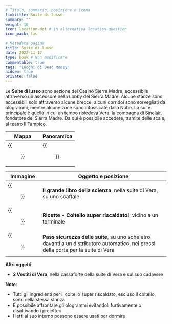 ```yaml
---
# Titolo, sommario, posizione e icona
linktitle: Suite di lusso
summary: ""
weight: 10
icon: location-dot # in alternativa location-question
icon_pack: fas

# Metadata pagina
title: Suite di lusso
date: 2022-11-17
type: book # Non modificare
commentable: true
tags: "Luoghi di Dead Money"
hidden: true
private: false
---
```


<div class="fnv">

Le **Suite di lusso** sono sezione del Casinò Sierra Madre, accessibile attraverso un ascensore nella Lobby del Sierra Madre. Alcune stanze sono accessibili solo attraverso alcune brecce, alcuni corridoi sono sorvegliati da ologrammi, mentre alcune zone sono intossicate dalla Nube. La suite principale è quella in cui un tempo risiedeva Vera, la compagna di Sinclair, fondatore del Sierra Madre. Da qui è possibile accedere, tramite delle scale, al teatro Il Tampico.

| Mappa | Panoramica |
| ----- | ---------- |
| {{<figure src="fnv/SMC_executive_suites_map.webp">}}      |  {{<figure src="fnv/DM_Executive_suites.webp">}}          | 

| Immagine                                    | Oggetto e posizione                                                                                                                |
| ------------------------------------------- | ---------------------------------------------------------------------------------------------------------------------------------- |
| {{<figure src="fnv/Executive_suites_BB_of_Science.webp">}}    | **Il grande libro della scienza**, nella suite di Vera, su uno scaffale                                                            |
| {{<figure src="fnv/Recipe_SuperHeatedKnife_holodisk.webp">}}  | **Ricette - Coltello super riscaldato!**, vicino a un terminale                                                                    |
| {{<figure src="fnv/DM_Executive_suites_security_pass.webp">}} | **Pass sicurezza delle suite**, su uno scheletro davanti a un distributore automatico, nei pressi della porta per la suite di Vera |

**Altri oggetti**:
- **2 Vestiti di Vera**, nella cassaforte della suite di Vera e sul suo cadavere

**Note**:
- Tutti gli ingredienti per il coltello super riscaldato, escluso il coltello, sono nella stessa stanza
- È possibile affrontare gli ologrammi evitandoli furtivamente o disattivando i proiettori
- I letti al suo interno possono essere usati per dormire

</div>


